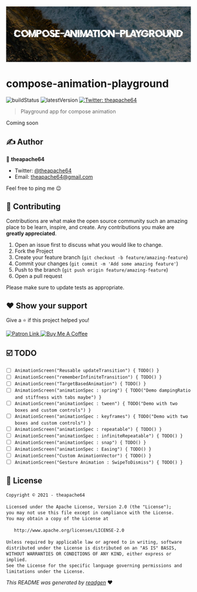 ![](cover.jpeg)

# compose-animation-playground

![buildStatus](https://img.shields.io/github/workflow/status/theapache64/compose-animation-playground/Java%20CI%20with%20Gradle?style=plastic)
![latestVersion](https://img.shields.io/github/v/release/theapache64/compose-animation-playground)
<a href="https://twitter.com/theapache64" target="_blank">
<img alt="Twitter: theapache64" src="https://img.shields.io/twitter/follow/theapache64.svg?style=social" />
</a>

> Playground app for compose animation

Coming soon

## ✍️ Author

👤 **theapache64**

* Twitter: <a href="https://twitter.com/theapache64" target="_blank">@theapache64</a>
* Email: theapache64@gmail.com

Feel free to ping me 😉

## 🤝 Contributing

Contributions are what make the open source community such an amazing place to be learn, inspire, and create. Any
contributions you make are **greatly appreciated**.

1. Open an issue first to discuss what you would like to change.
1. Fork the Project
1. Create your feature branch (`git checkout -b feature/amazing-feature`)
1. Commit your changes (`git commit -m 'Add some amazing feature'`)
1. Push to the branch (`git push origin feature/amazing-feature`)
1. Open a pull request

Please make sure to update tests as appropriate.

## ❤ Show your support

Give a ⭐️ if this project helped you!

<a href="https://www.patreon.com/theapache64">
  <img alt="Patron Link" src="https://c5.patreon.com/external/logo/become_a_patron_button@2x.png" width="160"/>
</a>

<a href="https://www.buymeacoffee.com/theapache64" target="_blank">
    <img src="https://cdn.buymeacoffee.com/buttons/v2/default-yellow.png" alt="Buy Me A Coffee" width="160">
</a>


## ☑️ TODO

- [ ] `AnimationScreen("Reusable updateTransition") { TODO() }`
- [ ] `AnimationScreen("rememberInfiniteTransition") { TODO() }`
- [ ] `AnimationScreen("TargetBasedAnimation") { TODO() }`
- [ ] `AnimationScreen("animationSpec : spring") { TODO("Demo dampingRatio and stiffness with tabs maybe") }`
- [ ] `AnimationScreen("animationSpec : tween") { TODO("Demo with two boxes and custom controls") }`
- [ ] `AnimationScreen("animationSpec : keyframes") { TODO("Demo with two boxes and custom controls") }`
- [ ] `AnimationScreen("animationSpec : repeatable") { TODO() }`
- [ ] `AnimationScreen("animationSpec : infiniteRepeatable") { TODO() }`
- [ ] `AnimationScreen("animationSpec : snap") { TODO() }`
- [ ] `AnimationScreen("animationSpec : Easing") { TODO() }`
- [ ] `AnimationScreen("Custom AnimationVector") { TODO() }`
- [ ] `AnimationScreen("Gesture Animation : SwipeToDismiss") { TODO() }`

## 📝 License

```
Copyright © 2021 - theapache64

Licensed under the Apache License, Version 2.0 (the "License");
you may not use this file except in compliance with the License.
You may obtain a copy of the License at

   http://www.apache.org/licenses/LICENSE-2.0

Unless required by applicable law or agreed to in writing, software
distributed under the License is distributed on an "AS IS" BASIS,
WITHOUT WARRANTIES OR CONDITIONS OF ANY KIND, either express or implied.
See the License for the specific language governing permissions and
limitations under the License.
```

_This README was generated by [readgen](https://github.com/theapache64/readgen)_ ❤